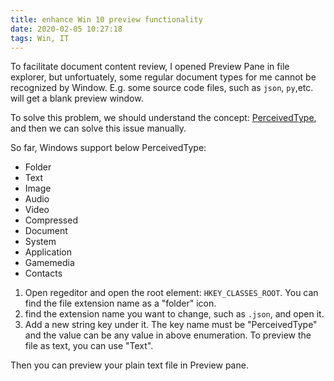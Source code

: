 ```yaml
---
title: enhance Win 10 preview functionality
date: 2020-02-05 10:27:18
tags: Win, IT
---
```


To facilitate document content review, I opened Preview Pane in file explorer, but unfortuately, some regular document types for me cannot be recognized by Window. E.g. some source code files, such as `json`, `py`,etc. will get a blank preview window. 

To solve this problem, we should understand the concept: <a href="https://docs.microsoft.com/en-us/previous-versions/windows/desktop/legacy/cc144150(v=vs.85)">PerceivedType</a>, and then we can solve this issue manually.

So far, Windows support below PerceivedType:

* Folder
* Text
* Image
* Audio
* Video
* Compressed
* Document
* System
* Application
* Gamemedia
* Contacts

1. Open regeditor and open the root element: `HKEY_CLASSES_ROOT`. You can find the file extension name as a "folder" icon.
2. find the extension name you want to change, such as `.json`, and open it.
3. Add a new string key under it. The key name must be "PerceivedType" and the value can be any value in above enumeration. To preview the file as text, you can use "Text".

Then you can preview your plain text file in Preview pane. 

